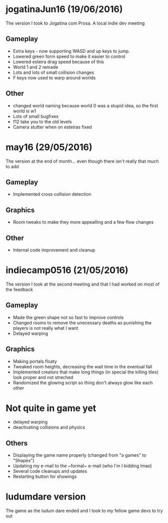 # jogatinaJun16 (19/06/2016)
The version I took to Jogatina com Prosa. A local indie dev meeting

## Gameplay
* Extra keys - now supporting WASD and up keys to jump.
* Lowered green form speed to make it easier to control
* Lowered esteira drag speed because of this
* World 1 and 2 remade
* Lots and lots of small collision changes
* F keys now used to warp around worlds

## Other
* changed world naming because world 0 was a stupid idea, so the first world is w1
* Lots of small bugfixes
* f12 take you to the old levels
* Camera stutter when on esteiras fixed

# may16 (29/05/2016)
The version at the end of month... even though there isn't really that much to add

## Gameplay
* Implemented cross collision detection

## Graphics
* Room tweaks to make they more appealling and a few flow changes

## Other
* Internal code improvement and cleanup

# indiecamp0516 (21/05/2016)
The version I took at the second meeting and that I had worked on most of the feedback

## Gameplay
* Made the green shape not so fast to improve controls
* Changed rooms to remove the unecessary deaths as punishing the players is not really what I want
* Delayed warping

## Graphics
* Making portals floaty
* Tweaked room heights, decreasing the wait time in the eventual fall
* Implemented creators that make long things (in special the killing tiles) look proper and not streched
* Randomized the glowing script so thing don't always glow like each other

# Not quite in game yet
* delayed warping
* deactivating collisions and physics

## Others
* Displaying the game name properly (changed from "a games" to "Shapes")
* Updating my e-mail to the ~formal~ e-mail (who I'm I kidding lmao)
* Several code cleanups and updates
* Restarting button for showings

# ludumdare version
The game as the ludum dare ended and I took to my fellow game devs to try out